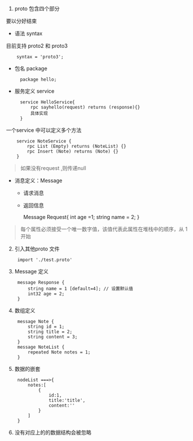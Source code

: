 1. proto 包含四个部分

要以分好结束

+ 语法 syntax

目前支持 proto2 和 proto3

        syntax = 'proto3';

+ 包名 package

        package hello;

+ 服务定义 service

        service HelloService{
            rpc sayhello(request) returns (response){}
            具体实现
        }

一个service 中可以定义多个方法

        service NoteService {
            rpc List (Empty) returns (NoteList) {}
            rpc Insert (Note) returns (Note) {}
        }
> 如果没有request ,则传递null
+ 消息定义：Message

    + 请求消息

    + 返回信息


        Message Request{
            int age =1;
            string name = 2;
        }

>每个属性必须接受一个唯一数字值，该值代表此属性在堆栈中的顺序，从  1开始

2. 引入其他proto 文件

        import './test.proto'

3. Message 定义

        message Response {
            string name = 1 [default=4]; // 设置默认值
            int32 age = 2;
        }
4. 数组定义

        message Note {
            string id = 1;
            string title = 2;
            string content = 3;
        }
        message NoteList {
            repeated Note notes = 1;
        }
5. 数据的嵌套

        nodeList ===>{
            notes:[
                {
                    id:1,
                    title:'title',
                    content:''
                }
            ]
        }

6. 没有对应上的的数据结构会被忽略

